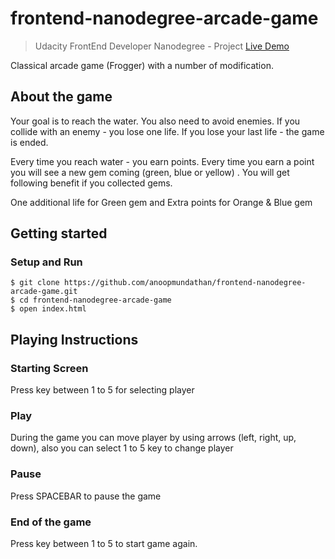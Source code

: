 # frontend-nanodegree-arcade-game
> Udacity FrontEnd Developer Nanodegree - Project
[Live Demo](http://anoopmundathan.github.io/frontend-nanodegree-arcade-game/)

Classical arcade game (Frogger) with a number of modification.

## About the game

Your goal is to reach the water. You also need to avoid enemies.
If you collide with an enemy - you lose one life. If you lose your last life - the game is ended.

Every time you reach water - you earn points. Every time you earn a point you will see a new gem coming (green, blue or yellow) . You will get following benefit if you collected gems.

One additional life for Green gem and Extra points for Orange & Blue gem

## Getting started

### Setup and Run
```
$ git clone https://github.com/anoopmundathan/frontend-nanodegree-arcade-game.git
$ cd frontend-nanodegree-arcade-game
$ open index.html
```

## Playing Instructions

### Starting Screen
Press key between 1 to 5 for selecting player

### Play
During the game you can move player by using arrows (left, right, up, down), also you can select 1 to 5 key to change player

### Pause
Press SPACEBAR to pause the game

### End of the game
Press key between 1 to 5 to start game again.
